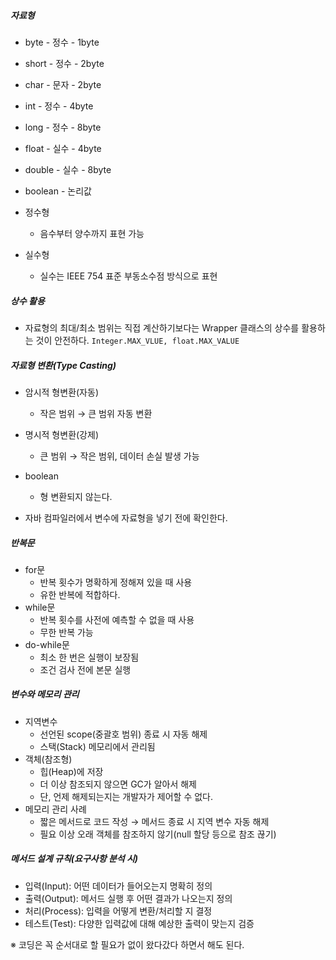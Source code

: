 ##### 자료형
- byte - 정수 - 1byte
- short - 정수 - 2byte
- char - 문자 - 2byte
- int - 정수 - 4byte
- long - 정수 - 8byte
- float - 실수 - 4byte
- double - 실수 - 8byte
- boolean - 논리값

- 정수형
	-  음수부터 양수까지 표현 가능
- 실수형
	- 실수는 IEEE 754 표준 부동소수점 방식으로 표현

##### 상수 활용
- 자료형의 최대/최소 범위는 직접 계산하기보다는 Wrapper 클래스의 상수를 활용하는 것이 안전하다.
	`Integer.MAX_VLUE, float.MAX_VALUE`

##### 자료형 변환(Type Casting)
- 암시적 형변환(자동)
	- 작은 범위 → 큰 범위 자동 변환
- 명시적 형변환(강제)
	- 큰 범위 → 작은 범위, 데이터 손실 발생 가능 
- boolean 
	- 형 변환되지 않는다.

- 자바 컴파일러에서 변수에 자료형을 넣기 전에 확인한다.

##### 반복문
- for문
	- 반복 횟수가 명확하게 정해져 있을 때 사용
	- 유한 반복에 적합하다.
- while문
	- 반복 횟수를 사전에 예측할 수 없을 때 사용
	- 무한 반복 가능
- do-while문
	- 최소 한 번은 실행이 보장됨
	- 조건 검사 전에 본문 실행

##### 변수와 메모리 관리
- 지역변수
	- 선언된 scope(중괄호 범위) 종료 시 자동 해제
	- 스택(Stack) 메모리에서 관리됨
- 객체(참조형)
	- 힙(Heap)에 저장
	- 더 이상 참조되지 않으면 GC가 알아서 해제
	- 단, 언제 해제되는지는 개발자가 제어할 수 없다.
- 메모리 관리 사례
	- 짧은 메서드로 코드 작성 → 메서드 종료 시 지역 변수 자동 해제
	- 필요 이상 오래 객체를 참조하지 않기(null 할당 등으로 참조 끊기)

##### 메서드 설계 규칙(요구사항 분석 시)
- 입력(Input): 어떤 데이터가 들어오는지 명확히 정의
- 출력(Output): 메서드 실행 후 어떤 결과가 나오는지 정의
- 처리(Process): 입력을 어떻게 변환/처리할 지 결정
- 테스트(Test): 다양한 입력값에 대해 예상한 출력이 맞는지 검증

※ 코딩은 꼭 순서대로 할 필요가 없이 왔다갔다 하면서 해도 된다.

